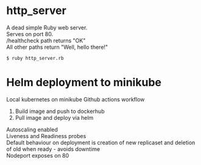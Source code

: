 # http_server
A dead simple Ruby web server.  
Serves on port 80.  
/healthcheck path returns "OK"   
All other paths return "Well, hello there!"  

`$ ruby http_server.rb`

# Helm deployment to minikube
Local kubernetes on minikube
Github actions workflow
1. Build image and push to dockerhub
2. Pull image and deploy via helm

Autoscaling enabled  
Liveness and Readiness probes  
Default behaviour on deployment is creation of new replicaset and deletion of old when ready - avoids downtime  
Nodeport exposes on 80  

